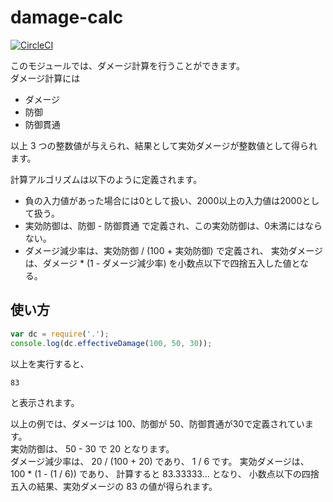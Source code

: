 # damage-calc
[![CircleCI](https://circleci.com/gh/eighgull/damage-calc-4005-v2-yarn-jest.svg?style=svg)](https://circleci.com/gh/eighgull/damage-calc-4005-v2-yarn-jest)

このモジュールでは、ダメージ計算を行うことができます。  
ダメージ計算には

- ダメージ
- 防御
- 防御貫通

以上 3 つの整数値が与えられ、結果として実効ダメージが整数値として得られます。

計算アルゴリズムは以下のように定義されます。

- 負の入力値があった場合には0として扱い、2000以上の入力値は2000として扱う。
- 実効防御は、防御 - 防御貫通 で定義され、この実効防御は、0未満にはならない。
- ダメージ減少率は、実効防御 / (100 + 実効防御) で定義され、
  実効ダメージは、ダメージ * (1 - ダメージ減少率) を小数点以下で四捨五入した値となる。

## 使い方

```js
var dc = require('.');
console.log(dc.effectiveDamage(100, 50, 30));
```

以上を実行すると、

```
83
```

と表示されます。

以上の例では、ダメージは 100、防御が 50、防御貫通が30で定義されています。  
実効防御は、 50 - 30 で 20 となります。  
ダメージ減少率は、 20 / (100 + 20) であり、 1 / 6 です。
実効ダメージは、 100 * (1 - (1 / 6)) であり、 
計算すると 83.33333... となり、
小数点以下の四捨五入の結果、実効ダメージの 83 の値が得られます。
